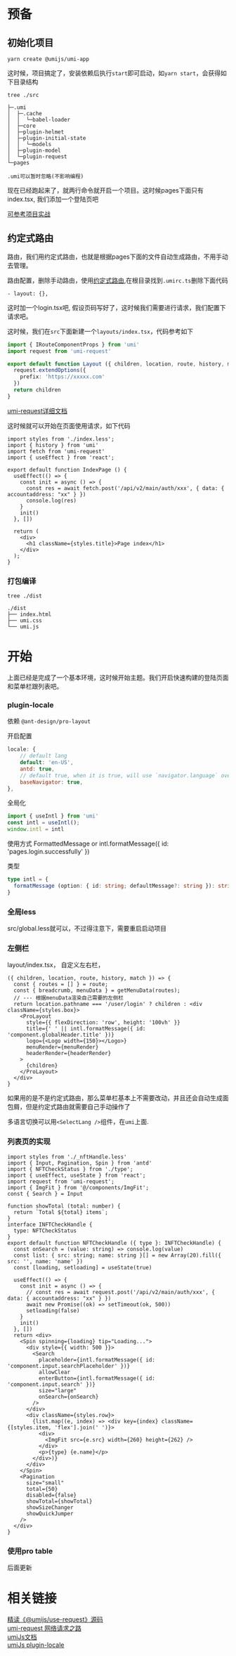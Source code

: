 # 预备
## 初始化项目
```
yarn create @umijs/umi-app
```

这时候，项目搞定了，安装依赖后执行`start`即可启动，如`yarn start`，会获得如下目录结构
```
tree ./src

├─.umi
│  ├─.cache
│  │  └─babel-loader
│  ├─core
│  ├─plugin-helmet
│  ├─plugin-initial-state
│  │  └─models
│  ├─plugin-model
│  └─plugin-request
└─pages
```

```!
.umi可以暂时忽略(不影响编程)
```
现在已经跑起来了，就两行命令就开启一个项目。这时候pages下面只有index.tsx, 我们添加一个登陆页吧

[可参考项目实战](https://ant.design/docs/react/practical-projects-cn)

## 约定式路由

路由，我们用约定式路由，也就是根据pages下面的文件自动生成路由，不用手动去管理。

路由配置，删除手动路由，使用[约定式路由](https://umijs.org/zh-CN/docs/convention-routing),在根目录找到`.umirc.ts`删除下面代码
```
- layout: {},
```

这时加一个login.tsx吧, 假设页码写好了，这时候我们需要进行请求，我们配置下请求吧。

这时候，我们在`src`下面新建一个`layouts/index.tsx`，代码参考如下
```ts
import { IRouteComponentProps } from 'umi'
import request from 'umi-request'

export default function Layout ({ children, location, route, history, match }: IRouteComponentProps) {
  request.extendOptions({
    prefix: 'https://xxxxx.com'
  })
  return children
}
```
[umi-request详细文档](https://github.com/umijs/umi-request)


这时候就可以开始在页面使用请求，如下代码
```
import styles from './index.less';
import { history } from 'umi'
import fetch from 'umi-request'
import { useEffect } from 'react';

export default function IndexPage () {
  useEffect(() => {
    const init = async () => {
      const res = await fetch.post('/api/v2/main/auth/xxx', { data: { accountaddress: "xx" } })
      console.log(res)
    }
    init()
  }, [])

  return (
    <div>
      <h1 className={styles.title}>Page index</h1>
    </div>
  );
}

```



### 打包编译
```
tree ./dist

./dist
├── index.html
├── umi.css
└── umi.js
```

# 开始
上面已经是完成了一个基本环境，这时候开始主题。我们开启快速构建的登陆页面和菜单栏跟列表吧。


### plugin-locale
依赖 `@ant-design/pro-layout`


开启配置
``` js
locale: {
    // default lang
    default: 'en-US',
    antd: true,
    // default true, when it is true, will use `navigator.language` overwrite default
    baseNavigator: true,
},
```

全局化
``` ts
import { useIntl } from 'umi'
const intl = useIntl();
window.intl = intl
```

使用方式 FormattedMessage or intl.formatMessage({ id: 'pages.login.successfully' })

类型
``` ts
type intl = {
  formatMessage (option: { id: string; defaultMessage?: string }): string;
}
```

### 全局less
src/global.less就可以，不过得注意下，需要重启启动项目


### 左侧栏
layout/index.tsx， 自定义左右栏，
```tsx
({ children, location, route, history, match }) => {
  const { routes = [] } = route;
  const { breadcrumb, menuData } = getMenuData(routes);
  // --- 根据menuData渲染自己需要的左侧栏
  return location.pathname === '/user/login' ? children : <div className={styles.box}>
    <ProLayout
      style={{ flexDirection: 'row', height: '100vh' }}
      title={' ' || intl.formatMessage({ id: 'component.globalHeader.title' })}
      logo={<Logo width={150}></Logo>}
      menuRender={menuRender}
      headerRender={headerRender}
    >
      {children}
    </ProLayout>
  </div>
}
```

如果用的是不是约定式路由，那么菜单栏基本上不需要改动，并且还会自动生成面包屑，但是约定式路由就需要自己手动操作了


多语言切换可以用`<SelectLang />`组件，在`umi`上面.

### 列表页的实现
```tsx
import styles from './_nftHandle.less'
import { Input, Pagination, Spin } from 'antd'
import { NFTCheckStatus } from './type';
import { useEffect, useState } from 'react';
import request from 'umi-request';
import { ImgFit } from '@/components/ImgFit';
const { Search } = Input

function showTotal (total: number) {
  return `Total ${total} items`;
}
interface INFTCheckHandle {
  type: NFTCheckStatus
}
export default function NFTCheckHandle ({ type }: INFTCheckHandle) {
  const onSearch = (value: string) => console.log(value)
  const list: { src: string; name: string }[] = new Array(20).fill({ src: '', name: 'name' })
  const [loading, setloading] = useState(true)

  useEffect(() => {
    const init = async () => {
      // const res = await request.post('/api/v2/main/auth/xxx', { data: { accountaddress: "xx" } })
      await new Promise((ok) => setTimeout(ok, 500))
      setloading(false)
    }
    init()
  }, [])
  return <div>
    <Spin spinning={loading} tip="Loading...">
      <div style={{ width: 500 }}>
        <Search
          placeholder={intl.formatMessage({ id: 'component.input.searchPlaceholder' })}
          allowClear
          enterButton={intl.formatMessage({ id: 'component.input.search' })}
          size="large"
          onSearch={onSearch}
        />
      </div>
      <div className={styles.row}>
        {list.map((e, index) => <div key={index} className={[styles.item, 'flex'].join(' ')}>
          <div>
            <ImgFit src={e.src} width={260} height={262} />
          </div>
          <p>{type} {e.name}</p>
        </div>)}
      </div>
    </Spin>
    <Pagination
      size="small"
      total={50}
      disabled={false}
      showTotal={showTotal}
      showSizeChanger
      showQuickJumper
    />
  </div>
}
```

### 使用pro table 

后面更新


# 相关链接

[精读《@umijs/use-request》源码](https://juejin.cn/post/6844904161583054855)\
[umi-request 网络请求之路](https://juejin.cn/post/6844903982867939342)\
[umiJs文档](https://umijs.org/zh-CN/docs)\
[umiJs plugin-locale](https://umijs.org/zh-CN/plugins/plugin-locale)
